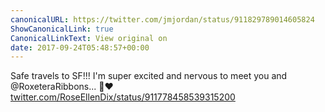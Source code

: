 ```yaml
---
canonicalURL: https://twitter.com/jmjordan/status/911829789014605824
ShowCanonicalLink: true
CanonicalLinkText: View original on
date: 2017-09-24T05:48:57+00:00
---
```

Safe travels to SF!!! I'm super excited and nervous to meet you and @RoxeteraRibbons... 🌈❤️ [twitter.com/RoseEllenDix/status/911778458539315200](https://twitter.com/RoseEllenDix/status/911778458539315200)